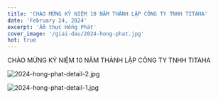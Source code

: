 ```yaml
---
title: 'CHÀO MỪNG KỶ NIỆM 10 NĂM THÀNH LẬP CÔNG TY TNHH TITAHA'
date: 'February 24, 2024'
excerpt: 'Ẩm thực Hồng Phát'
cover_image: '/giai-dau/2024-hong-phat.jpg'
hot: true
---
```


CHÀO MỪNG KỶ NIỆM 10 NĂM THÀNH LẬP CÔNG TY TNHH TITAHA

![2024-hong-phat-detail-2.jpg](https://img.upanh.tv/2024/01/08/2024-hong-phat-detail-2.jpg)

![2024-hong-phat-detail-1.jpg](https://img.upanh.tv/2024/01/08/2024-hong-phat-detail-1.jpg)
